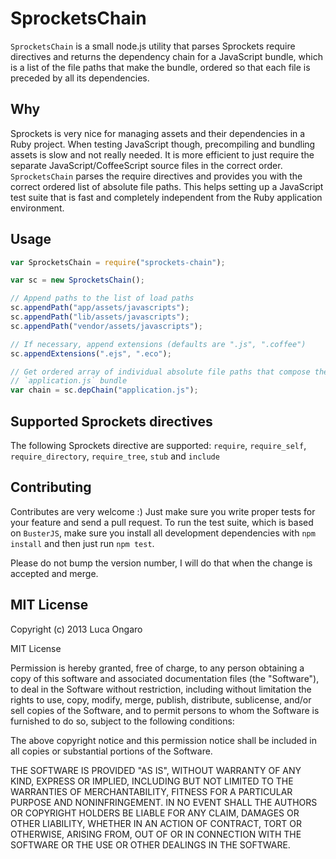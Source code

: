 # SprocketsChain

`SprocketsChain` is a small node.js utility that parses Sprockets require
directives and returns the dependency chain for a JavaScript bundle, which is a
list of the file paths that make the bundle, ordered so that each file is
preceded by all its dependencies.

## Why

Sprockets is very nice for managing assets and their dependencies in a Ruby
project. When testing JavaScript though, precompiling and bundling assets is
slow and not really needed. It is more efficient to just require the separate
JavaScript/CoffeeScript source files in the correct order. `SprocketsChain`
parses the require directives and provides you with the correct ordered list of
absolute file paths. This helps setting up a JavaScript test suite that is fast
and completely independent from the Ruby application environment.

## Usage

```javascript
var SprocketsChain = require("sprockets-chain");

var sc = new SprocketsChain();

// Append paths to the list of load paths
sc.appendPath("app/assets/javascripts");
sc.appendPath("lib/assets/javascripts");
sc.appendPath("vendor/assets/javascripts");

// If necessary, append extensions (defaults are ".js", ".coffee")
sc.appendExtensions(".ejs", ".eco");

// Get ordered array of individual absolute file paths that compose the
// `application.js` bundle
var chain = sc.depChain("application.js");
```

## Supported Sprockets directives

The following Sprockets directive are supported: `require`, `require_self`,
`require_directory`, `require_tree`, `stub` and `include`


## Contributing

Contributes are very welcome :) Just make sure you write proper tests for your
feature and send a pull request. To run the test suite, which is based on
`BusterJS`, make sure you install all development dependencies with `npm
install` and then just run `npm test`.

Please do not bump the version number, I will do that when the change is
accepted and merge.


## MIT License

Copyright (c) 2013 Luca Ongaro

MIT License

Permission is hereby granted, free of charge, to any person obtaining
a copy of this software and associated documentation files (the
"Software"), to deal in the Software without restriction, including
without limitation the rights to use, copy, modify, merge, publish,
distribute, sublicense, and/or sell copies of the Software, and to
permit persons to whom the Software is furnished to do so, subject to
the following conditions:

The above copyright notice and this permission notice shall be
included in all copies or substantial portions of the Software.

THE SOFTWARE IS PROVIDED "AS IS", WITHOUT WARRANTY OF ANY KIND,
EXPRESS OR IMPLIED, INCLUDING BUT NOT LIMITED TO THE WARRANTIES OF
MERCHANTABILITY, FITNESS FOR A PARTICULAR PURPOSE AND
NONINFRINGEMENT. IN NO EVENT SHALL THE AUTHORS OR COPYRIGHT HOLDERS BE
LIABLE FOR ANY CLAIM, DAMAGES OR OTHER LIABILITY, WHETHER IN AN ACTION
OF CONTRACT, TORT OR OTHERWISE, ARISING FROM, OUT OF OR IN CONNECTION
WITH THE SOFTWARE OR THE USE OR OTHER DEALINGS IN THE SOFTWARE.
